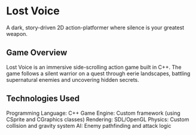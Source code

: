 # Lost Voice
A dark, story-driven 2D action-platformer where silence is your greatest weapon.

## Game Overview
Lost Voice is an immersive side-scrolling action game built in C++. The game follows a silent warrior on a quest through eerie landscapes, battling supernatural enemies and uncovering hidden secrets.

## Technologies Used
Programming Language: C++
Game Engine: Custom framework (using CSprite and CGraphics classes)
Rendering: SDL/OpenGL
Physics: Custom collision and gravity system
AI: Enemy pathfinding and attack logic
